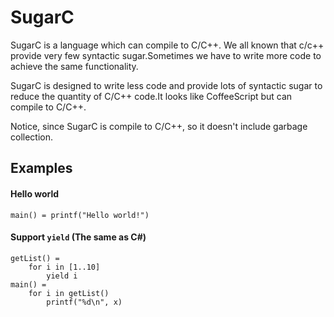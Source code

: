 # SugarC
SugarC is a language which can compile to C/C++.
We all known that c/c++ provide very few syntactic sugar.Sometimes we have to write more code to achieve the same functionality.

SugarC is designed to write less code and provide lots of syntactic sugar to reduce the quantity of C/C++ code.It looks like CoffeeScript but can compile to C/C++.

Notice, since SugarC is compile to C/C++, so it doesn't include garbage collection.

## Examples

#### Hello world
```
main() = printf("Hello world!") 
``` 

#### Support `yield` (The same as C#)
```
getList() =
	for i in [1..10]
		yield i
main() =
	for i in getList()
		printf("%d\n", x)
```